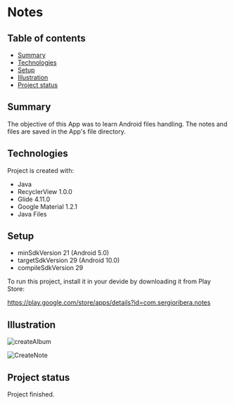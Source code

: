 # Notes


## Table of contents
* [Summary](#summary)
* [Technologies](#technologies)
* [Setup](#setup)
* [Illustration](#illustration)
* [Project status](#project-status)

## Summary
The objective of this App was to learn Android files handling. The notes and files are saved in the App's file directory.
	
## Technologies

Project is created with:

* Java
* RecyclerView 1.0.0
* Glide 4.11.0
* Google Material 1.2.1
* Java Files
	
## Setup

* minSdkVersion 21 (Android 5.0)
* targetSdkVersion 29 (Android 10.0)
* compileSdkVersion 29

To run this project, install it in your devide by downloading it from Play Store:

https://play.google.com/store/apps/details?id=com.sergioribera.notes


## Illustration

![createAlbum](https://user-images.githubusercontent.com/54866393/106032782-347d7280-60d1-11eb-9000-00a8b41b7abe.gif)

![CreateNote](https://user-images.githubusercontent.com/54866393/106032783-35160900-60d1-11eb-895f-8f10fcda3d2d.gif)

## Project status 

Project finished.
